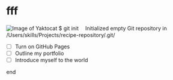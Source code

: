 # fff
![Image of Yaktocat](https://octodex.github.com/images/yaktocat.png)
$ git init　
Initialized empty Git repository in /Users/skills/Projects/recipe-repository/.git/
- [ ] Turn on GitHub Pages
- [ ] Outline my portfolio
- [ ] Introduce myself to the world

end
